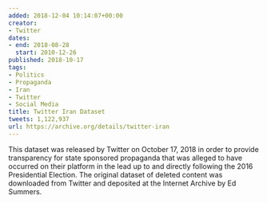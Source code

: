 ```yaml
---
added: 2018-12-04 10:14:07+00:00
creator:
- Twitter
dates:
- end: 2018-08-28
  start: 2010-12-26
published: 2018-10-17
tags:
- Politics
- Propaganda
- Iran
- Twitter
- Social Media
title: Twitter Iran Dataset
tweets: 1,122,937
url: https://archive.org/details/twitter-iran
---
```


This dataset was released by Twitter on October 17, 2018 in order to provide transparency for state sponsored propaganda that was alleged to have occurred on their platform in the lead up to and directly following the 2016 Presidential Election. The original dataset of deleted content was downloaded from Twitter and deposited at the Internet Archive by Ed Summers.
